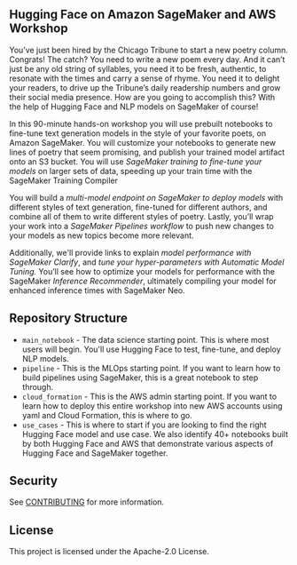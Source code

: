 ## Hugging Face on Amazon SageMaker and AWS Workshop

You’ve just been hired by the Chicago Tribune to start a new poetry column. Congrats! The catch? You need to write a new poem every day. And it can’t just be any old string of syllables, you need it to be fresh, authentic, to resonate with the times and carry a sense of rhyme. You need it to delight your readers, to drive up the Tribune’s daily readership numbers and grow their social media presence. How are you going to accomplish this? With the help of Hugging Face and NLP models on SageMaker of course! 

In this 90-minute hands-on workshop you will use prebuilt notebooks to fine-tune text generation models in the style of your favorite poets, on Amazon SageMaker. You will customize your notebooks to generate new lines of poetry that seem promising, and publish your trained model artifact onto an S3 bucket. You will use *SageMaker training to fine-tune your models* on larger sets of data, speeding up your train time with the SageMaker Training Compiler

You will build a *multi-model endpoint on SageMaker to deploy models* with different styles of text generation, fine-tuned for different authors, and combine all of them to write different styles of poetry. Lastly, you’ll wrap your work into a *SageMaker Pipelines workflow* to push new changes to your models as new topics become more relevant. 

Additionally, we'll provide links to explain *model performance with SageMaker Clarify*, and *tune your hyper-parameters with Automatic Model Tuning.* You’ll see how to optimize your models for performance with the SageMaker *Inference Recommender*, ultimately compiling your model for enhanced inference times with SageMaker Neo. 

## Repository Structure

- `main_notebook` - The data science starting point. This is where most users will begin. You'll use Hugging Face to test, fine-tune, and deploy NLP models.
- `pipeline` - This is the MLOps starting point. If you want to learn how to build pipelines using SageMaker, this is a great notebook to step through.
- `cloud_formation` - This is the AWS admin starting point. If you want to learn how to deploy this entire workshop into new AWS accounts using yaml and Cloud Formation, this is where to go.
- `use_cases` - This is where to start if you are looking to find the right Hugging Face model and use case. We also identify 40+ notebooks built by both Hugging Face and AWS that demonstrate various aspects of Hugging Face and SageMaker together.

## Security

See [CONTRIBUTING](CONTRIBUTING.md#security-issue-notifications) for more information.

## License

This project is licensed under the Apache-2.0 License.

